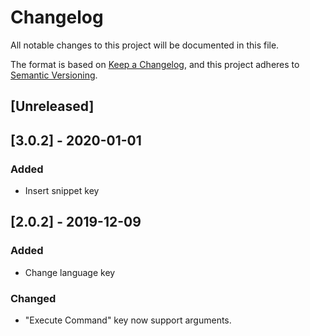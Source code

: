# Changelog

All notable changes to this project will be documented in this file.

The format is based on [Keep a Changelog](https://keepachangelog.com/en/1.0.0/),
and this project adheres to [Semantic Versioning](https://semver.org/spec/v2.0.0.html).

## [Unreleased]

## [3.0.2] - 2020-01-01

### Added

- Insert snippet key

## [2.0.2] - 2019-12-09

### Added

- Change language key

### Changed

- "Execute Command" key now support arguments.
